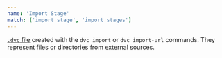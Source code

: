 ```yaml
---
name: 'Import Stage'
match: ['import stage', 'import stages']
---
```


[`.dvc` file](/doc/user-guide/dvc-file-format) created with the `dvc import` or `dvc import-url` commands. They
represent files or directories from external sources.
